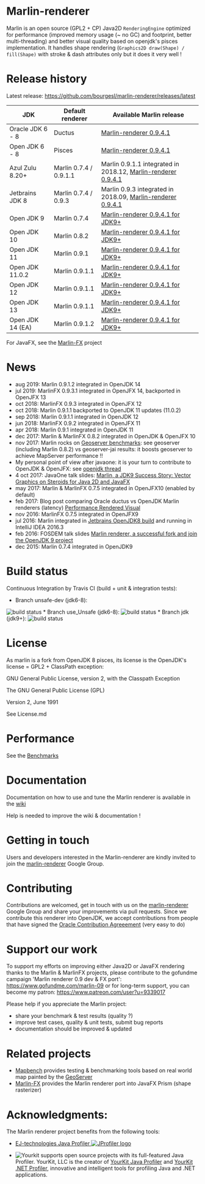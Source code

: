 Marlin-renderer
===============

Marlin is an open source (GPL2 + CP) Java2D ``RenderingEngine`` optimized for performance (improved memory usage (~ no GC) and footprint, better multi-threading) and better visual quality based on openjdk's pisces implementation.
It handles shape rendering (``Graphics2D draw(Shape) / fill(Shape)`` with stroke & dash attributes only but it does it very well !

Release history
===============

Latest release: https://github.com/bourgesl/marlin-renderer/releases/latest

| JDK | Default renderer | Available Marlin release |
| --- | --- | --- |
| Oracle JDK 6 - 8  | Ductus       | [Marlin-renderer 0.9.4.1](https://github.com/bourgesl/marlin-renderer/releases/tag/v0_9_4_1) |
| Open JDK   6 - 8  | Pisces       | [Marlin-renderer 0.9.4.1](https://github.com/bourgesl/marlin-renderer/releases/tag/v0_9_4_1) |
| Azul Zulu 8.20+   | Marlin 0.7.4 / 0.9.1.1 | Marlin 0.9.1.1 integrated in 2018.12, [Marlin-renderer 0.9.4.1](https://github.com/bourgesl/marlin-renderer/releases/tag/v0_9_4_1) |
| Jetbrains JDK 8   | Marlin 0.7.4 / 0.9.3 | Marlin 0.9.3 integrated in 2018.09, [Marlin-renderer 0.9.4.1](https://github.com/bourgesl/marlin-renderer/releases/tag/v0_9_4_1) |
| Open JDK 9        | Marlin 0.7.4 | [Marlin-renderer 0.9.4.1 for JDK9+](https://github.com/bourgesl/marlin-renderer/releases/tag/v0_9_4_1_jdk9) |
| Open JDK 10       | Marlin 0.8.2 | [Marlin-renderer 0.9.4.1 for JDK9+](https://github.com/bourgesl/marlin-renderer/releases/tag/v0_9_4_1_jdk9) |
| Open JDK 11       | Marlin 0.9.1 | [Marlin-renderer 0.9.4.1 for JDK9+](https://github.com/bourgesl/marlin-renderer/releases/tag/v0_9_4_1_jdk9) |
| Open JDK 11.0.2   | Marlin 0.9.1.1 | [Marlin-renderer 0.9.4.1 for JDK9+](https://github.com/bourgesl/marlin-renderer/releases/tag/v0_9_4_1_jdk9) |
| Open JDK 12       | Marlin 0.9.1.1 | [Marlin-renderer 0.9.4.1 for JDK9+](https://github.com/bourgesl/marlin-renderer/releases/tag/v0_9_4_1_jdk9) |
| Open JDK 13       | Marlin 0.9.1.1 | [Marlin-renderer 0.9.4.1 for JDK9+](https://github.com/bourgesl/marlin-renderer/releases/tag/v0_9_4_1_jdk9) |
| Open JDK 14 (EA)  | Marlin 0.9.1.2 | [Marlin-renderer 0.9.4.1 for JDK9+](https://github.com/bourgesl/marlin-renderer/releases/tag/v0_9_4_1_jdk9) |

For JavaFX, see the [Marlin-FX](https://github.com/bourgesl/marlin-fx) project

News
====
* aug 2019: Marlin 0.9.1.2 integrated in OpenJDK 14
* jul 2019: MarlinFX 0.9.3.1 integrated in OpenJFX 14, backported in OpenJFX 13
* oct 2018: MarlinFX 0.9.3 integrated in OpenJFX 12
* oct 2018: Marlin 0.9.1.1 backported to OpenJDK 11 updates (11.0.2)
* sep 2018: Marlin 0.9.1.1 integrated in OpenJDK 12
* jun 2018: MarlinFX 0.9.2 integrated in OpenJFX 11
* apr 2018: Marlin 0.9.1 integrated in OpenJDK 11
* dec 2017: Marlin & MarlinFX 0.8.2 integrated in OpenJDK & OpenJFX 10
* nov 2017: Marlin rocks on [Geoserver benchmarks](https://gmf-test.sig.cloud.camptocamp.net/ms_perfs/): see geoserver (including Marlin 0.8.2) vs geoserver-jai results: it boosts geoserver to achieve MapServer performance !!
* My personal point of view after javaone: it is your turn to contribute to OpenJDK & OpenJFX: see [openjdk thread](http://mail.openjdk.java.net/pipermail/openjfx-dev/2017-October/020900.html)
* 4 oct 2017: JavaOne talk slides: [Marlin, a JDK9 Success Story: Vector Graphics on Steroids for Java 2D and JavaFX](https://github.com/bourgesl/bourgesl.github.io/raw/master/javaone2017/slides/javaone-marlin-talk.pdf)
* may 2017: Marlin & MarlinFX 0.7.5 integrated in OpenJFX10 (enabled by default)
* feb 2017: Blog post comparing Oracle ductus vs OpenJDK Marlin renderers (latency) [Performance Rendered Visual](https://www.azul.com/performance-rendered-visual/)
* nov 2016: MarlinFX 0.7.5 integrated in OpenJFX9
* jul 2016: Marlin integrated in [Jetbrains OpenJDK8 build](https://github.com/JetBrains/jdk8u) and running in IntelliJ IDEA 2016.3
* feb 2016: FOSDEM talk slides [Marlin renderer, a successful fork and join the OpenJDK 9 project](https://bourgesl.github.io/fosdem-2016/slides/fosdem-2016-Marlin.pdf)
* dec 2015: Marlin 0.7.4 integrated in OpenJDK9


Build status
============
Continuous Integration by Travis CI (build + unit & integration tests):
   * Branch unsafe-dev (jdk6-8): 
<img src="https://travis-ci.org/bourgesl/marlin-renderer.svg?branch=unsafe-dev" alt="build status"/>
   * Branch use_Unsafe (jdk6-8): 
<img src="https://travis-ci.org/bourgesl/marlin-renderer.svg?branch=use_Unsafe" alt="build status"/>
   * Branch jdk (jdk9+): 
<img src="https://travis-ci.org/bourgesl/marlin-renderer.svg?branch=openjdk" alt="build status"/>


License
=======

As marlin is a fork from OpenJDK 8 pisces, its license is the OpenJDK's license = GPL2 + ClassPath exception:

GNU General Public License, version 2,
with the Classpath Exception

The GNU General Public License (GPL)

Version 2, June 1991

See License.md


Performance
===========

See the [Benchmarks](https://github.com/bourgesl/marlin-renderer/wiki/Benchmarks)


Documentation
=============
Documentation on how to use and tune the Marlin renderer is available in the [wiki]( https://github.com/bourgesl/marlin-renderer/wiki)

Help is needed to improve the wiki & documentation !


Getting in touch
================

Users and developers interested in the Marlin-renderer are kindly invited to join the [marlin-renderer](https://groups.google.com/forum/#!forum/marlin-renderer) Google Group.


Contributing
============

Contributions are welcomed, get in touch with us on the [marlin-renderer](https://groups.google.com/forum/#!forum/marlin-renderer) Google Group and share your improvements via pull requests. 
Since we contribute this renderer into OpenJDK, we accept contributions from people that have signed the [Oracle Contribution Agreeement](http://www.oracle.com/technetwork/community/oca-486395.html) (very easy to do)


Support our work
================

To support my efforts on improving either Java2D or JavaFX rendering thanks to the Marlin & MarlinFX projects, please contribute to the gofundme campaign 'Marlin renderer 0.9 dev & FX port': https://www.gofundme.com/marlin-09 or for long-term support, you can become my patron: https://www.patreon.com/user?u=9339017

Please help if you appreciate the Marlin project:
   * share your benchmark & test results (quality ?)
   * improve test cases, quality & unit tests, submit bug reports
   * documentation should be improved & updated


Related projects
================

- [Mapbench](https://github.com/bourgesl/mapbench) provides testing & benchmarking tools based on real world map painted by the [GeoServer](http://geoserver.org/)
- [Marlin-FX](https://github.com/bourgesl/marlin-fx) provides the Marlin renderer port into JavaFX Prism (shape rasterizer)


Acknowledgments:
================
The Marlin renderer project benefits from the following tools:
* <a href="https://www.ej-technologies.com/products/jprofiler/overview.html">EJ-technologies Java Profiler <img src="https://www.ej-technologies.com/images/product_banners/jprofiler_medium.png" alt="JProfiler logo"></a> 

* <img src="https://www.yourkit.com/images/yklogo.png" alt="Yourkit"> supports open source projects with its full-featured Java Profiler.
YourKit, LLC is the creator of <a href="https://www.yourkit.com/java/profiler/">YourKit Java Profiler</a>
and <a href="https://www.yourkit.com/.net/profiler/">YourKit .NET Profiler</a>, innovative and intelligent tools for profiling Java and .NET applications.
